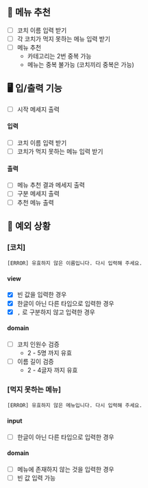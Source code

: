 ## 🍚 메뉴 추천

- [ ] 코치 이름 입력 받기
- [ ] 각 코치가 먹지 못하는 메뉴 입력 받기
- [ ] 메뉴 추천
    - 카테고리는 2번 중복 가능
    - 메뉴는 중복 불가능 (코치끼리 중복은 가능)

## 🖥️ 입/출력 기능

- [ ] 시작 메세지 출력

#### 입력

- [ ] 코치 이름 입력 받기
- [ ] 코치가 먹지 못하는 메뉴 입력 받기

#### 출력

- [ ] 메뉴 추천 결과 메세지 출력
- [ ] 구분 메세지 출력
- [ ] 추천 메뉴 출력

## 👾 예외 상황

### [코치]

`[ERROR] 유효하지 않은 이름입니다. 다시 입력해 주세요.`

#### view

- [x] 빈 값을 입력한 경우
- [x] 한글이 아닌 다른 타입으로 입력한 경우
- [x] `,` 로 구분하지 않고 입력한 경우

#### domain

- [ ] 코치 인원수 검증
    - 2 - 5명 까지 유효
- [ ] 이름 길이 검증
    - 2 - 4글자 까지 유효

### [먹지 못하는 메뉴]

`[ERROR] 유효하지 않은 메뉴입니다. 다시 입력해 주세요.`

#### input

- [ ] 한글이 아닌 다른 타입으로 입력한 경우

#### domain

- [ ] 메뉴에 존재하지 않는 것을 입력한 경우
- [ ] 빈 값 입력 가능